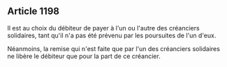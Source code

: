 Article 1198
----
Il est au choix du débiteur de payer à l'un ou l'autre des créanciers
solidaires, tant qu'il n'a pas été prévenu par les poursuites de l'un d'eux.

Néanmoins, la remise qui n'est faite que par l'un des créanciers solidaires ne
libère le débiteur que pour la part de ce créancier.
